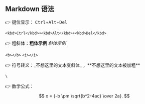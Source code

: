 ## Markdown 语法

👉 键位显示： <kbd>Ctrl</kbd>+<kbd>Alt</kbd>+<kbd>Del</kbd>

`<kbd>Ctrl</kbd>+<kbd>Alt</kbd>+<kbd>Del</kbd>`

👉 粗斜体：<b>粗体示例</b>  <i>斜体示例</i>

`<b></b>` `<i></i>`

👉 符号转义：\_不想这里的文本变斜体\_   ，*\*不想这里的文本被加粗\*\*

`\`

👉 数学公式： $$ x = {-b \pm \sqrt{b^2-4ac} \over 2a}. $$   

